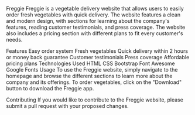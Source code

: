 Freggie
Freggie is a vegetable delivery website that allows users to easily order fresh vegetables with quick delivery. The website features a clean and modern design, with sections for learning about the company's features, reading customer testimonials, and press coverage. The website also includes a pricing section with different plans to fit every customer's needs.

Features
Easy order system
Fresh vegetables
Quick delivery within 2 hours or money back guarantee
Customer testimonials
Press coverage
Affordable pricing plans
Technologies Used
HTML
CSS
Bootstrap
Font Awesome
Google Fonts
Usage
To use the Freggie website, simply navigate to the homepage and browse the different sections to learn more about the company and its offerings. To order vegetables, click on the "Download" button to download the Freggie app.

Contributing
If you would like to contribute to the Freggie website, please submit a pull request with your proposed changes.